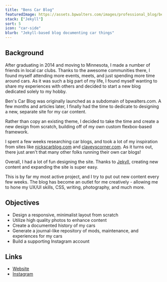 ```yaml
---
title: "Bens Car Blog"
featuredImage: https://assets.bpwalters.com/images/professional_blog/benscarblog_screenshot_2020.png
stack: ["Jekyll"]
sort: 5
icon: "car-side"
blurb: "Jekyll-based blog documenting car things"
---
```


## Background

After graduating in 2014 and moving to Minnesota, I made a number of friends in local car clubs. Thanks to the awesome communities there, I found myself attending more events, meets, and just spending more time around cars. As it was such a big part of my life, I found myself wanting to share my experiences with others and decided to start a new blog dedicated solely to my hobby.

Ben's Car Blog was originally launched as a subdomain of bpwalters.com. A few months and articles later, I finally had the time to dedicate to designing a new, separate site for my car content.

Rather than copy an existing theme, I decided to take the time and create a new design from scratch, building off of my own custom flexbox-based framework.

I spent a few weeks researching car blogs, and took a lot of my inspiration from sites like [nickscarblog.com](http://nickscarblog.com/) and [claveyscorner.com](http://claveyscorner.com/). As it turns out, there just aren't that many other folks running their own car blogs!

Overall, I had a lot of fun designing the site. Thanks to [Jekyll](https://jekyllrb.com/), creating new content and expanding the site is super easy.

This is by far my most active project, and I try to put out new content every few weeks. The blog has become an outlet for me creatively - allowing me to hone my UX/UI skills, CSS, writing, photography, and much more.

## Objectives

* Design a responsive, minimalist layout from scratch
* Utilize high quality photos to enhance content
* Create a documented history of my cars
* Generate a journal-like repository of mods, maintenance, and experiences for my cars
* Build a supporting Instagram account

## Links

* [Website](https://benscarblog.com/)
* [Instagram](https://www.instagram.com/benscarblog/)
